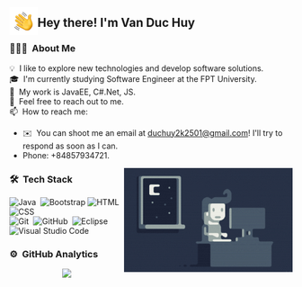 <img alt="Night Coding" src="./assets/Hand%20Wave.gif" width='50' align="left"/><h2>Hey there! I'm Van Duc Huy</h2>

<!-- ## 👋 &nbsp;Hey there! I'm Van Duc Huy -->

### 👨🏻‍💻 &nbsp;About Me

💡 &nbsp;I like to explore new technologies and develop software solutions.\
🎓 &nbsp;I'm currently studying Software Engineer at the FPT University.\
🌱 &nbsp;My work is JavaEE, C#.Net, JS.\
💬 &nbsp;Feel free to reach out to me.\
📫 &nbsp;How to reach me:
* ✉️ &nbsp;You can shoot me an email at duchuy2k2501@gmail.com! I'll try to respond as soon as I can.
* Phone: +84857934721.

<img alt="Night Coding" src="https://raw.githubusercontent.com/AVS1508/AVS1508/master/assets/Night-Coding.gif" align="right"/>

### 🛠 &nbsp;Tech Stack

![Java](https://img.shields.io/badge/-Java-05122A?style=flat&logo=Java&logoColor=FFA518)&nbsp;
![Bootstrap](https://img.shields.io/badge/-Bootstrap-05122A?style=flat&logo=bootstrap&logoColor=563D7C)
![HTML](https://img.shields.io/badge/-HTML-05122A?style=flat&logo=HTML5)&nbsp;
![CSS](https://img.shields.io/badge/-CSS-05122A?style=flat&logo=CSS3&logoColor=1572B6)&nbsp;\
![Git](https://img.shields.io/badge/-Git-05122A?style=flat&logo=git)&nbsp;
![GitHub](https://img.shields.io/badge/-GitHub-05122A?style=flat&logo=github)&nbsp;
![Eclipse](https://img.shields.io/badge/-Eclipse-05122A?style=flat&logo=eclipse-ide&logoColor=2C2255)\
![Visual Studio Code](https://img.shields.io/badge/-Visual%20Studio%20Code-05122A?style=flat&logo=visual-studio-code&logoColor=007ACC)&nbsp;

### ⚙️ &nbsp;GitHub Analytics

<p align="center">
<a href="https://github.com/HuyVDSE">
  <img height="180em" src="https://github-readme-stats-eight-theta.vercel.app/api?username=HuyVDSE&show_icons=true&theme=radical&include_all_commits=true&count_private=true"/>
</p>

